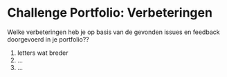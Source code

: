 # Challenge Portfolio: Verbeteringen

Welke verbeteringen heb je op basis van de gevonden issues en feedback doorgevoerd in je portfolio??

1. letters wat breder
2. ...
3. ...